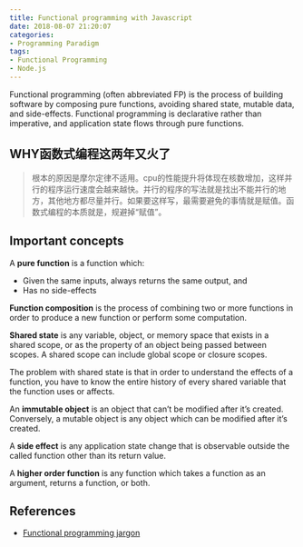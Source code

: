 ```yaml
---
title: Functional programming with Javascript
date: 2018-08-07 21:20:07
categories:
- Programming Paradigm
tags:
- Functional Programming
- Node.js
---
```


Functional programming (often abbreviated FP) is the process of building software by composing pure functions, avoiding shared state, mutable data, and side-effects. Functional programming is declarative rather than imperative, and application state flows through pure functions.

<!-- more -->

## WHY函数式编程这两年又火了

> 根本的原因是摩尔定律不适用。cpu的性能提升将体现在核数增加，这样并行的程序运行速度会越来越快。并行的程序的写法就是找出不能并行的地方，其他地方都尽量并行。如果要这样写，最需要避免的事情就是赋值。函数式编程的本质就是，规避掉“赋值”。

## Important concepts

A **pure function** is a function which:
* Given the same inputs, always returns the same output, and
* Has no side-effects

**Function composition** is the process of combining two or more functions in order to produce a new function or perform some computation.

**Shared state** is any variable, object, or memory space that exists in a shared scope, or as the property of an object being passed between scopes. A shared scope can include global scope or closure scopes.

The problem with shared state is that in order to understand the effects of a function, you have to know the entire history of every shared variable that the function uses or affects.

An **immutable object** is an object that can’t be modified after it’s created. Conversely, a mutable object is any object which can be modified after it’s created.

A **side effect** is any application state change that is observable outside the called function other than its return value.

A **higher order function** is any function which takes a function as an argument, returns a function, or both.

## References
* [Functional programming jargon](https://github.com/hemanth/functional-programming-jargon)